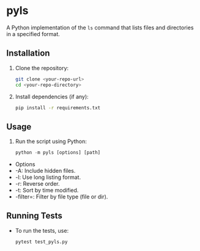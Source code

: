 # pyls

A Python implementation of the `ls` command that lists files and directories in a specified format.

## Installation

1. Clone the repository:
   ```bash
   git clone <your-repo-url>
   cd <your-repo-directory>

2. Install dependencies (if any):
    ```bash
    pip install -r requirements.txt

## Usage

1. Run the script using Python:

    ```python
    python -m pyls [options] [path]

- Options
- -A: Include hidden files.
- -l: Use long listing format.
- -r: Reverse order.
- -t: Sort by time modified.
- -filter=: Filter by file type (file or dir).

## Running Tests

- To run the tests, use:

    ```bash
    pytest test_pyls.py

